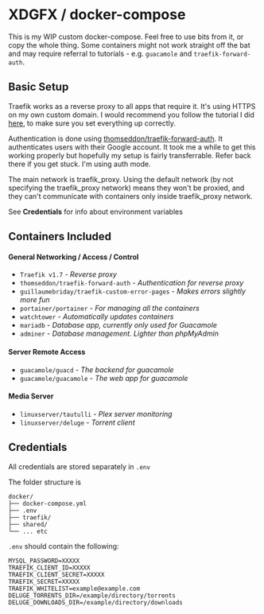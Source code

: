 # XDGFX / docker-compose
This is my WIP custom docker-compose. Feel free to use bits from it, or copy the whole thing. Some containers might not work straight off the bat and may require referral to tutorials - e.g. `guacamole` and `traefik-forward-auth`.

## Basic Setup
Traefik works as a reverse proxy to all apps that require it. It's using HTTPS on my own custom domain. I would recommend you follow the tutorial I did [here](https://www.smarthomebeginner.com/traefik-reverse-proxy-tutorial-for-docker/), to make sure you set everything up correctly.

Authentication is done using [thomseddon/traefik-forward-auth](https://github.com/thomseddon/traefik-forward-auth). It authenticates users with their Google account. It took me a while to get this working properly but hopefully my setup is fairly transferrable. Refer back there if you get stuck. I'm using auth mode. 

The main network is traefik_proxy. Using the default network (by not specifying the traefik_proxy network) means they won't be proxied, and they can't communicate with containers only inside traefik_proxy network.

See **Credentials** for info about environment variables

## Containers Included

#### General Networking / Access / Control
- `Traefik v1.7` - *Reverse proxy*
- `thomseddon/traefik-forward-auth` - *Authentication for reverse proxy*
- `guillaumebriday/traefik-custom-error-pages` - *Makes errors slightly more fun*
- `portainer/portainer` - *For managing all the containers*
- `watchtower` - *Automatically updates containers*
- `mariadb` - *Database app, currently only used for Guacamole*
- `adminer` - *Database management. Lighter than phpMyAdmin*

#### Server Remote Access
- `guacamole/guacd` - *The backend for guacamole*
- `guacamole/guacamole` - *The web app for guacamole*

#### Media Server
- `linuxserver/tautulli` - *Plex server monitoring*
- `linuxserver/deluge` - *Torrent client*

## Credentials
All credentials are stored separately in `.env`

The folder structure is

```
docker/
├── docker-compose.yml
├── .env
├── traefik/
├── shared/
└── ... etc
```

`.env` should contain the following:

```
MYSQL_PASSWORD=XXXXX
TRAEFIK_CLIENT_ID=XXXXX
TRAEFIK_CLIENT_SECRET=XXXXX
TRAEFIK_SECRET=XXXXX
TRAEFIK_WHITELIST=example@example.com
DELUGE_TORRENTS_DIR=/example/directory/torrents
DELUGE_DOWNLOADS_DIR=/example/directory/downloads
```
